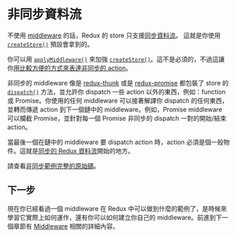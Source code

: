 # 非同步資料流

不使用 [middleware](Middleware.md) 的話，Redux 的 store 只支援[同步資料流](../basics/DataFlow.md)。 這就是你使用 [`createStore()`](../api/createStore.md) 預設會拿到的。

你可以用 [`applyMiddleware()`](../api/applyMiddleware.md) 來加強 [`createStore()`](../api/createStore.md)。這不是必須的，不過這讓你[用比較方便的方式來表達非同步的 action](AsyncActions.md)。

非同步的 middleware 像是 [redux-thunk](https://github.com/gaearon/redux-thunk) 或是 [redux-promise](https://github.com/acdlite/redux-promise) 都包裝了 store 的 [`dispatch()`](../api/Store.md#dispatch) 方法，並允許你 dispatch 一些 action 以外的東西，例如：function 或 Promise。你使用的任何 middleware 可以接著解譯你 dispatch 的任何東西，並轉而傳遞 action 到下一個鏈中的 middleware。例如，Promise middleware 可以攔截 Promise，並針對每一個 Promise 非同步的 dispatch 一對的開始/結束 action。

當最後一個在鏈中的 middleware 要 dispatch action 時，action 必須是個一般物件。這就是[同步的 Redux 資料流](../basics/DataFlow.md)開始的地方。

請查看[非同步範例完整的原始碼](ExampleRedditAPI.md)。

## 下一步

現在你已經看過一個 middleware 在 Redux 中可以做到什麼的範例了，是時候來學習它實際上如何運作，還有你可以如何建立你自己的 middleware。前進到下一個章節有 [Middleware](Middleware.md) 相關的詳細內容。
